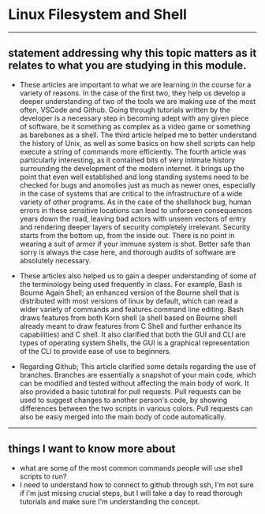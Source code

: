 # Linux Filesystem and Shell
---
## statement addressing why this topic matters as it relates to what you are studying in this module.
- These articles are important to what we are learning in the course for a variety of reasons. In the case of the first two, they help us develop a deeper understanding of two of the tools we are making use of the most often, VSCode and Github. Going through tutorials written by the developer is a necessary step in becoming adept with any given piece of software, be it something as complex as a video game or something as barebones as a shell. The third article helped me to better understand the history of Unix, as well as some basics on how shell scripts can help execute a string of commands more efficiently. The fourth article was particularly interesting, as it contained bits of very intimate history surrounding the development of the modern internet. It brings up the point that even well established and long standing systems need to be checked for bugs and anomolies just as much as newer ones, especially in the case of systems that are critical to the infrastructure of a wide variety of other programs. As in the case of the shellshock bug, human errors in these sensitive locations can lead to unforseen consequences years down the road, leaving bad actors with unseen vectors of entry and rendering deeper layers of security completely irrelevant. Security starts from the bottom up, from the inside out. There is no point in wearing a suit of armor if your immune system is shot. Better safe than sorry is always the case here, and thorough audits of software are absolutely necessary.

 - These articles also helped us to gain a deeper understanding of some of the terminology being used frequently in class. For example, Bash is Bourne Again Shell; an enhanced version of the Bourne shell that is distributed with most versions of linux by default, which can read a wider variety of commands and features command line editing. Bash draws features from both Korn shell (a shell based on Bourne shell already meant to draw features from C Shell and further enhance its capabilities) and C shell. It also clarified that both the GUI and CLI are types of operating system Shells, the GUI is a graphical representation of the CLI to provide ease of use to beginners.
 - Regarding Github; This article clarified some details regarding the use of branches. Branches are essentially a snapshot of your main code, which can be modified and tested without affecting the main body of work. It also provided a basic tutotiral for pull requests. Pull requests can be used to suggest changes to another person's code, by showing differences between the two scripts in various colors. Pull requests can also be easiy merged into the main body of code automatically.
   
---
## things I want to know more about
- what are some of the most common commands people will use shell scripts to run?
- I need to understand how to connect to github through ssh, I'm not sure if i'm just missing crucial steps, but I will take a day to read thorough tutorials and make sure I'm understanding the concept.
